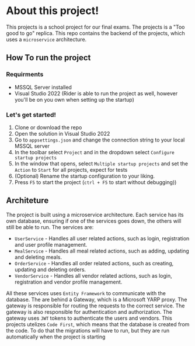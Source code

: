# About this project!
This projects is a school project for our final exams. 
The projects is a "Too good to go" replica.
This repo contains the backend of the projects, which uses a `microservice` architecture.

## How To run the project
### Requirments
* MSSQL Server installed
* Visual Studio 2022 (Rider is able to run the project as well, however you'll be on you own when setting up the startup)

### Let's get started!
1. Clone or download the repo
2. Open the solution in Visual Studio 2022
3. Go to `appsettings.json` and change the connection string to your local MSSQL server
4. In the toolbar select `Project` and in the dropdown select `Configure startup projects`
5. In the window that opens, select `Multiple startup projects` and set the `Action` to `Start` for all projects, expect for tests
6. (Optional) Rename the startup configuration to your liking. 
7. Press `F5` to start the project (`ctrl + F5` to start without debugging))

## Architeture
The project is built using a microservice architecture. Each service has its own database, ensuring if one of the services goes down, the others will still be able to run.
The services are:
* `UserService` - Handles all user related actions, such as login, registration and user profile management.
* `MealService` - Handles all meal related actions, such as adding, updating and deleting meals.
* `OrderService` - Handles all order related actions, such as creating, updating and deleting orders.
* `VendorService` - Handles all vendor related actions, such as login, registration and vendor profile management.

All these services uses `Entity Framework` to communicate with the database.
The are behind a Gateway, which is a Microsoft YARP proxy. The gateway is responsible for routing the requests to the correct service.
The gateway is also responsible for authentication and authorization. The gateway uses `JWT` tokens to authenticate the users and vendors.
This projects utelizes `Code First`, which means that the database is created from the code. To do that the migrations will have to run, but they are run automatically when the project is starting